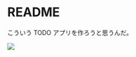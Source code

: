 # README

こういう TODO アプリを作ろうと思うんだ。

![](https://user-images.githubusercontent.com/1458041/32168442-0294e284-bdb0-11e7-856f-4ed52f4fae0e.png)

